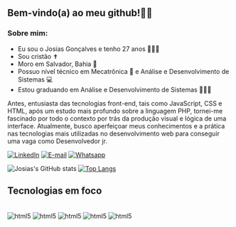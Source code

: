 ## Bem-vindo(a) ao meu github!👋🏽

### Sobre mim:

* Eu sou o Josias Gonçalves e tenho 27 anos 🙋🏾‍♂️
* Sou cristão ✝️
* Moro em Salvador, Bahia 📍
* Possuo nível técnico em Mecatrônica 🤖 e Análise e Desenvolvimento de Sistemas 💻
* Estou graduando em Análise e Desenvolvimento de Sistemas 👨🏾‍💻

Antes, entusiasta das tecnologias front-end, tais como JavaScript, CSS e HTML, após um estudo mais profundo sobre a linguagem PHP, tornei-me fascinado por todo o contexto por trás da produção visual e lógica de uma interface. Atualmente, busco aperfeiçoar meus conhecimentos e a prática nas tecnologias mais utilizadas no desenvolvimento web para conseguir uma vaga como Desenvolvedor jr.

[![LinkedIn](https://img.shields.io/badge/LinkedIn-0077B5?style=for-the-badge&logo=linkedin&logoColor=white)](https://www.linkedin.com/in/josias-gon%C3%A7alves-643839224/)
[![E-mail](https://img.shields.io/badge/Gmail-D14836?style=for-the-badge&logo=gmail&logoColor=white)](mailto:josiasgoncalvesds@gmail.com)
[![Whatsapp](https://img.shields.io/badge/WhatsApp-25D366?style=for-the-badge&logo=whatsapp&logoColor=white)](https://wa.me/+5571992753964)


![Josias's GitHub stats](https://github-readme-stats.vercel.app/api?username=josiasgdev&show_icons=true&theme=dracula)
[![Top Langs](https://github-readme-stats.vercel.app/api/top-langs/?username=josiasgdev&layout=donut&theme=dracula)](https://github.com/anuraghazra/github-readme-stats)

## Tecnologias em foco

<div style="display: inline_block"><br/>
  <img align="center" alt="html5" src="https://img.shields.io/badge/HTML5-E34F26?style=for-the-badge&logo=html5&logoColor=white"/>
  <img align="center" alt="html5" src="https://img.shields.io/badge/CSS3-1572B6?style=for-the-badge&logo=css3&logoColor=white"/>
  <img align="center" alt="html5" src="https://img.shields.io/badge/JavaScript-F7DF1E?style=for-the-badge&logo=javascript&logoColor=black"/>
  <img align="center" alt="html5" src="https://img.shields.io/badge/TypeScript-007ACC?style=for-the-badge&logo=typescript&logoColor=white"/>
  <img align="center" alt="html5" src="https://img.shields.io/badge/PHP-777BB4?style=for-the-badge&logo=php&logoColor=white"/>
</div>
